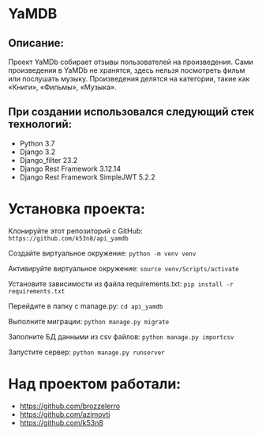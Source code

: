 # YaMDB

## Описание:
Проект YaMDb собирает отзывы пользователей на произведения. Сами произведения в YaMDb не хранятся, здесь нельзя посмотреть фильм или послушать музыку.
Произведения делятся на категории, такие как «Книги», «Фильмы», «Музыка».

## При создании использовался следующий стек технологий:
- Python 3.7
- Django 3.2
- Django_filter 23.2
- Django Rest Framework 3.12.14
- Django Rest Framework SimpleJWT 5.2.2

# Установка проекта: 
Клонируйте этот репозиторий с GitHub:
`https://github.com/k53n8/api_yamdb`

Создайте виртуальное окружение:
`python -m venv venv`

Активируйте виртуальное окружение: 
`source venv/Scripts/activate`

Установите зависимости из файла requirements.txt:
`pip install -r requirements.txt`

Перейдите в папку с manage.py:
`cd api_yamdb`

Выполните миграции:
`python manage.py migrate`

Заполните БД данными из csv файлов:
`python manage.py importcsv`

Запустите сервер:
`python manage.py runserver`

# Над проектом работали:
- https://github.com/brozzelerro
- https://github.com/azimovti
- https://github.com/k53n8